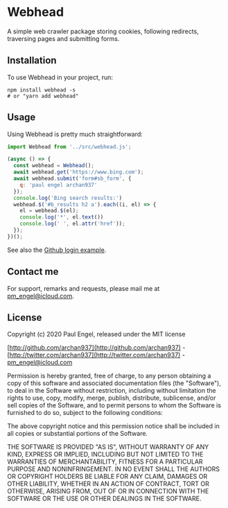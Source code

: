# Webhead

A simple web crawler package storing cookies, following redirects, traversing pages and submitting forms.

## Installation

To use Webhead in your project, run:

  ```shell
  npm install webhead -s
  # or "yarn add webhead"
  ```

## Usage

Using Webhead is pretty much straightforward:

  ```javascript
  import Webhead from '../src/webhead.js';

  (async () => {
    const webhead = Webhead();
    await webhead.get('https://www.bing.com');
    await webhead.submit('form#sb_form', {
      q: 'paul engel archan937'
    });
    console.log('Bing search results:')
    webhead.$('#b_results h2 a').each((i, el) => {
      el = webhead.$(el);
      console.log('*', el.text())
      console.log(' ', el.attr('href'));
    });
  })();
  ```

See also the [Github login example](https://github.com/archan937/webhead/blob/master/examples/github.js).

## Contact me

For support, remarks and requests, please mail me at [pm_engel@icloud.com](mailto:pm_engel@icloud.com).

## License

Copyright (c) 2020 Paul Engel, released under the MIT license

[http://github.com/archan937](http://github.com/archan937) - [http://twitter.com/archan937](http://twitter.com/archan937) - [pm_engel@icloud.com](mailto:pm_engel@icloud.com)

Permission is hereby granted, free of charge, to any person obtaining a copy of this software and associated documentation files (the "Software"), to deal in the Software without restriction, including without limitation the rights to use, copy, modify, merge, publish, distribute, sublicense, and/or sell copies of the Software, and to permit persons to whom the Software is furnished to do so, subject to the following conditions:

The above copyright notice and this permission notice shall be included in all copies or substantial portions of the Software.

THE SOFTWARE IS PROVIDED "AS IS", WITHOUT WARRANTY OF ANY KIND, EXPRESS OR IMPLIED, INCLUDING BUT NOT LIMITED TO THE WARRANTIES OF MERCHANTABILITY, FITNESS FOR A PARTICULAR PURPOSE AND NONINFRINGEMENT. IN NO EVENT SHALL THE AUTHORS OR COPYRIGHT HOLDERS BE LIABLE FOR ANY CLAIM, DAMAGES OR OTHER LIABILITY, WHETHER IN AN ACTION OF CONTRACT, TORT OR OTHERWISE, ARISING FROM, OUT OF OR IN CONNECTION WITH THE SOFTWARE OR THE USE OR OTHER DEALINGS IN THE SOFTWARE.
